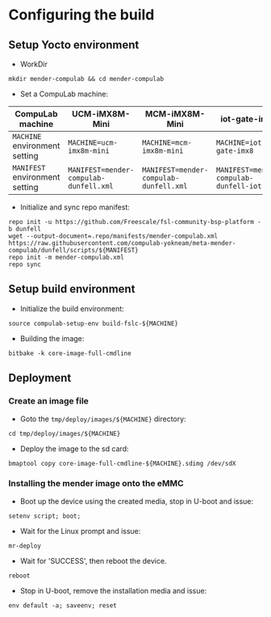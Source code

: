 # Configuring the build

## Setup Yocto environment

* WorkDir
```
mkdir mender-compulab && cd mender-compulab
```
* Set a CompuLab machine:

CompuLab machine | UCM-iMX8M-Mini | MCM-iMX8M-Mini | iot-gate-imx8 |
--- | --- | --- | --- |
`MACHINE` environment setting| `MACHINE=ucm-imx8m-mini` |`MACHINE=mcm-imx8m-mini` |`MACHINE=iot-gate-imx8` |
`MANIFEST` environment setting| `MANIFEST=mender-compulab-dunfell.xml` |`MANIFEST=mender-compulab-dunfell.xml` |`MANIFEST=mender-compulab-dunfell-iot.xml` |

* Initialize and sync repo manifest:
```
repo init -u https://github.com/Freescale/fsl-community-bsp-platform -b dunfell
wget --output-document=.repo/manifests/mender-compulab.xml https://raw.githubusercontent.com/compulab-yokneam/meta-mender-compulab/dunfell/scripts/${MANIFEST}
repo init -m mender-compulab.xml
repo sync
```

## Setup build environment

* Initialize the build environment:
```
source compulab-setup-env build-fslc-${MACHINE}
```
* Building the image:
```
bitbake -k core-image-full-cmdline
```

## Deployment
### Create an image file
* Goto the `tmp/deploy/images/${MACHINE}` directory:
```
cd tmp/deploy/images/${MACHINE}
```

* Deploy the image to the sd card:
```
bmaptool copy core-image-full-cmdline-${MACHINE}.sdimg /dev/sdX
```

### Installing the mender image onto the eMMC
* Boot up the device using the created media, stop in U-boot and issue:
```
setenv script; boot;
```
* Wait for the Linux prompt and issue:
```
mr-deploy
```
* Wait for 'SUCCESS', then reboot the device.
```
reboot
```
* Stop in U-boot, remove the installation media and issue:
```
env default -a; saveenv; reset
```
